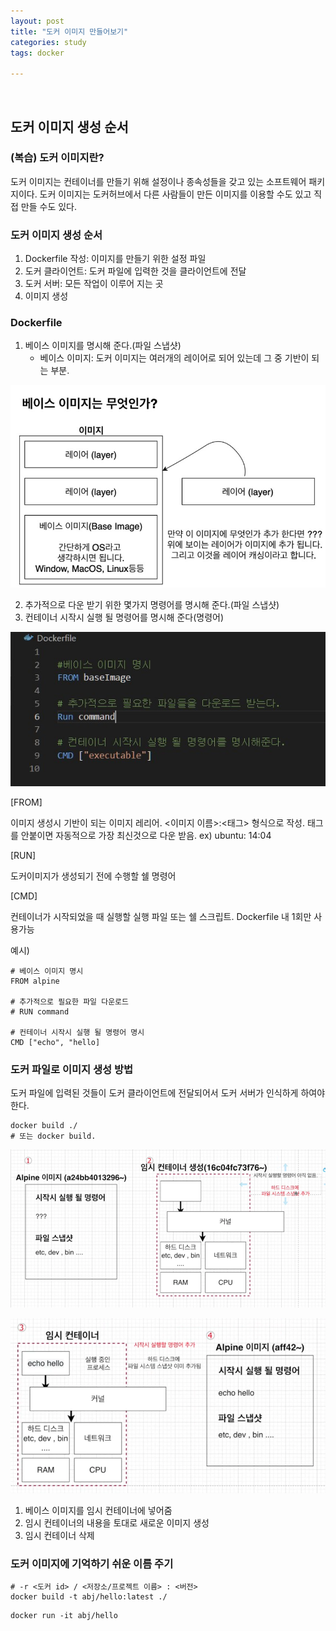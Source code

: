 ```yaml
---
layout: post
title: "도커 이미지 만들어보기"
categories: study
tags: docker

---
```


<br>

## 도커 이미지 생성 순서

### (복습) 도커 이미지란?

도커 이미지는 컨테이너를 만들기 위해 설정이나 종속성들을 갖고 있는 소프트웨어 패키지이다. 도커 이미지는 도커허브에서 다른 사람들이 만든 이미지를 이용할 수도 있고 직접 만들 수도 있다.

### 도커 이미지 생성 순서

1. Dockerfile 작성: 이미지를 만들기 위한 설정 파일
2. 도커 클라이언트: 도커 파일에 입력한 것을 클라이언트에 전달
3. 도커 서버: 모든 작업이 이루어 지는 곳
4. 이미지 생성

### Dockerfile

1. 베이스 이미지를 명시해 준다.(파일 스냅샷)
    - 베이스 이미지: 도커 이미지는 여러개의 레이어로 되어 있는데 그 중 기반이 되는 부분.

![img](/assets/img/study/docker/docker3.jpg)

2. 추가적으로 다운 받기 위한 몇가지 명령어를 명시해 준다.(파일 스냅샷)
3. 컨테이너 시작시 실행 될 명령어를 명시해 준다(명령어)

![img](/assets/img/study/docker/docker4.jpg)

[FROM]

이미지 생성시 기반이 되는 이미지 레리어. <이미지 이름>:<태그> 형식으로 작성. 태그를 안붙이면 자동적으로 가장 최신것으로 다운 받음. ex) ubuntu: 14:04

[RUN]

도커이미지가 생성되기 전에 수행할 쉘 명령어

[CMD]

컨테이너가 시작되었을 때 실행할 실행 파일 또는 쉘 스크립트. Dockerfile 내 1회만 사용가능

예시)
```
# 베이스 이미지 명시
FROM alpine

# 추가적으로 필요한 파일 다운로드
# RUN command

# 컨테이너 시작시 실행 될 명령어 명시
CMD ["echo", "hello]
```

### 도커 파일로 이미지 생성 방법

도커 파일에 입력된 것들이 도커 클라이언트에 전달되어서 도커 서버가 인식하게 하여야 한다.
```
docker build ./
# 또는 docker build.
```
![img](/assets/img/study/docker/docker5.png)

![img](/assets/img/study/docker/docker6.png)

1. 베이스 이미지를 임시 컨테이너에 넣어줌
2. 임시 컨테이너의 내용을 토대로 새로운 이미지 생성
3. 임시 컨테이너 삭제

### 도커 이미지에 기억하기 쉬운 이름 주기

```
# -r <도커 id> / <저장소/프로젝트 이름> : <버전>
docker build -t abj/hello:latest ./
```
```
docker run -it abj/hello
```